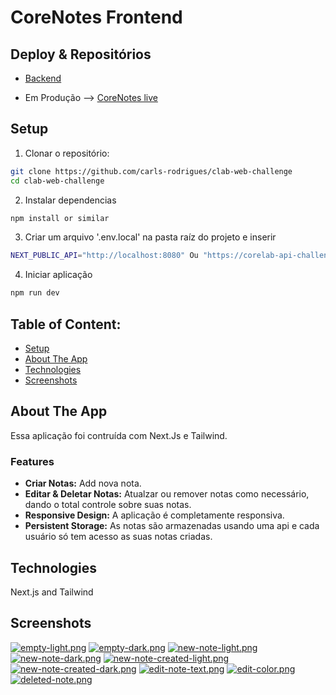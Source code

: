 # CoreNotes Frontend


## Deploy & Repositórios

- [Backend](https://github.com/carls-rodrigues/corelab-api-challenge)

- Em Produção --> [CoreNotes live](https://clab-web-challenge.vercel.app/)


## Setup
1. Clonar o repositório:

```bash
git clone https://github.com/carls-rodrigues/clab-web-challenge
cd clab-web-challenge
```

2. Instalar dependencias

```bash
npm install or similar
```

3. Criar um arquivo '.env.local' na pasta raíz do projeto e inserir

```bash
NEXT_PUBLIC_API="http://localhost:8080" Ou "https://corelab-api-challenge-pink.vercel.app"
```

4. Iniciar aplicação

```bash
npm run dev
```

## Table of Content:

- [Setup](#setup)
- [About The App](#about-the-app)
- [Technologies](#technologies)
- [Screenshots](#screenshots)

## About The App
  Essa aplicação foi contruída com Next.Js e Tailwind.

### Features

- **Criar Notas:** Add nova nota.
- **Editar & Deletar Notas:** Atualzar ou remover notas como necessário, dando o total controle sobre suas notas.
- **Responsive Design:** A aplicação é completamente responsiva.
- **Persistent Storage:** As notas são armazenadas usando uma api e cada usuário só tem acesso as suas notas criadas.

## Technologies
Next.js and Tailwind

## Screenshots
[![empty-light.png](https://i.postimg.cc/sXW9DbDp/empty-light.png)](https://postimg.cc/dkqT5HC1)
[![empty-dark.png](https://i.postimg.cc/fyh735J1/empty-dark.png)](https://postimg.cc/HcB8Rw0t)
[![new-note-light.png](https://i.postimg.cc/RZ07nWZC/new-note-light.png)](https://postimg.cc/rKv0BF47)
[![new-note-dark.png](https://i.postimg.cc/rFjGm1cY/new-note-dark.png)](https://postimg.cc/6y74bG8d)
[![new-note-created-light.png](https://i.postimg.cc/3xbgj3kX/new-note-created-light.png)](https://postimg.cc/sM7Qsd9x)
[![new-note-created-dark.png](https://i.postimg.cc/BQ4c4YWK/new-note-created-dark.png)](https://postimg.cc/hhZ700tD)
[![edit-note-text.png](https://i.postimg.cc/tJt3FP6J/edit-note-text.png)](https://postimg.cc/SYRYhnDb)
[![edit-color.png](https://i.postimg.cc/nrzm95nR/edit-color.png)](https://postimg.cc/Q92CRf91)
[![deleted-note.png](https://i.postimg.cc/kgMcFjfm/deleted-note.png)](https://postimg.cc/xc7M93wx)
